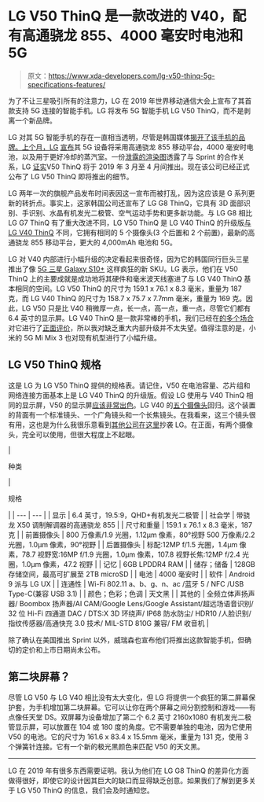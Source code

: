 # LG V50 ThinQ 是一款改进的 V40，配有高通骁龙 855、4000 毫安时电池和 5G

> 原文：<https://www.xda-developers.com/lg-v50-thinq-5g-specifications-features/>

为了不让三星吸引所有的注意力，LG 在 2019 年世界移动通信大会上宣布了其首款支持 5G 连接的智能手机。LG 将发布 5G 智能手机 LG V50 ThinQ，而不是剥离一个新品牌。

LG 对其 5G 智能手机的存在一直相当透明，尽管是韩国媒体[揭开了该手机的品牌。上个月，LG](https://www.xda-developers.com/lg-v50-thinq-5g-rumor/) [宣布](https://www.xda-developers.com/lg-5g-snapdragon-855-4000mah-battery/)其 5G 设备将采用高通骁龙 855 移动平台，4000 毫安时电池，以及用于更好冷却的蒸汽室。一份[泄露的渲染图](https://www.xda-developers.com/lg-v50-leaked-render-sprint-5g-network-launch/)透露了与 Sprint 的合作关系，LG [证实](https://www.xda-developers.com/lg-v50-thinq-5g/)V50 ThinQ 将于 2019 年 3 月至 4 月间推出。现在该公司已经正式公布了 LG V50 ThinQ 即将推出的细节。

LG 两年一次的旗舰产品发布时间表因这一宣布而被打乱，因为这应该是 G 系列更新的转折点。事实上，这家韩国公司还宣布了 LG G8 ThinQ，它具有 3D 面部识别、手识别、水晶有机发光二极管、空气运动手势和更多新功能。与 LG G8 相比 LG G7 ThinQ 有了重大改进不同，LG V50 ThinQ 是 LG V40 ThinQ 的升级版[与 LG V40 ThinQ](https://www.xda-developers.com/lg-v40-thinq-lg-watch-w7-announced/#disqus_thread) 不同，它拥有相同的 5 个摄像头(3 个后置和 2 个前置)，最新的高通骁龙 855 移动平台，更大的 4,000mAh 电池和 5G。

LG 对 V40 内部进行小幅升级的决定看起来很奇怪，因为它的韩国同行巨头三星推出了像 [5G 三星 Galaxy S10+](https://www.xda-developers.com/samsung-galaxy-s10-5g-verizon-europe/) 这样疯狂的新 SKU。LG 表示，他们在 V50 ThinQ 上的主要成就是成功地将其硬件和毫米波天线塞进了与 LG V40 ThinQ 基本相同的空间。LG V50 ThinQ 的尺寸为 159.1 x 76.1 x 8.3 毫米，重量为 187 克，而 LG V40 ThinQ 的尺寸为 158.7 x 75.7 x 7.7mm 毫米，重量为 169 克。因此，LG V50 只是比 V40 稍微厚一点，长一点，高一点，重一点，尽管它们都有 6.4 英寸的显示屏。LG V40 ThinQ 是一款非常棒的手机，我们已经在[的多个场合](https://www.xda-developers.com/lg-v40-thinq-display-review/)对它进行了[正面评价](https://www.xda-developers.com/lg-v40-thinq-review-video/)，所以我对缺乏重大内部升级并不太失望。值得注意的是，小米的 5G Mi Mix 3 也对现有机型进行了小幅升级。

## LG V50 ThinQ 规格

这是 LG 为 LG V50 ThinQ 提供的规格表。请记住，V50 在电池容量、芯片组和网络连接方面基本上是 LG V40 ThinQ 的升级版。假设 LG 使用与 V40 ThinQ 相同的显示屏，V50 的显示屏[应该非常出色](https://www.xda-developers.com/lg-v40-thinq-display-review/)。LG V40 的[五个摄像头](https://www.xda-developers.com/lg-v40-thinq-mini-review/)回归。这个装置的背面有一个标准镜头、一个广角镜头和一个长焦镜头。在我看来，这三个镜头很有用，这也是为什么我很乐意看到[其他公司在这里](https://www.xda-developers.com/xiaomi-mi-9-triple-rear-camera-specs-in-display-fingerprint-scanner-snapdragon-855/)抄袭 LG。在正面，有两个摄像头，完全可以使用，但很大程度上不起眼。

| 

种类

 | 

规格

 |
| --- | --- |
| 显示 | 6.4 英寸，19.5:9，QHD+有机发光二极管 |
| 社会学 | 带骁龙 X50 调制解调器的高通骁龙 855 |
| 尺寸和重量 | 159.1 x 76.1 x 8.3 毫米，187 克 |
| 前置摄像头 | 800 万像素/1.9 光圈，1.12μm 像素，80°视野 500 万像素/2.2 光圈，1.0μm 像素，90°视野 |
| 后置摄像头 | 标配:12MP f/1.5 光圈，1.4μm 像素，78.7 视野宽:16MP f/1.9 光圈，1.0μm 像素，107.8 视野长焦:12MP f/2.4 光圈，1.0μm 像素，47.2 视野 |
| 记忆 | 6GB LPDDR4 RAM |
| 储存；储备 | 128GB 存储空间，最高可扩展至 2TB microSD |
| 电池 | 4000 毫安时 |
| 软件 | Android 9 派与 LG UX |
| 连通性 | Wi-Fi 802.11 a、b、g、n、ac /蓝牙 5 / NFC /USB Type-C(兼容 USB 3.1) |
| 颜色；色彩；色调 | 天文黑 |
| 其他的 | 全频立体声扬声器/ Boombox 扬声器/AI CAM/Google Lens/Google Assistant/超远场语音识别/ 32 位 Hi-Fi 四通道 DAC / DTS:X 3D 环绕声/ IP68 防水防尘/ HDR10 /人脸识别/指纹传感器/高通快充 3.0 技术/ MIL-STD 810G 兼容/ FM 收音机 |

除了确认在美国推出 Sprint 以外，威瑞森也宣布他们将推出这款智能手机，但确切的定价和上市日期尚未公布。

## 第二块屏幕？

尽管 LG V50 与 LG V40 相比没有太大变化，但 LG 将提供一个疯狂的第二屏幕保护套，为手机增加第二块屏幕。它可以让你在两个屏幕之间分割控制和游戏——有点像任天堂 DS。双屏幕为设备增加了第二个 6.2 英寸 2160x1080 有机发光二极管显示屏，可以放置在 104 或 180 度的角度。它不需要单独的电池，因为它使用 V50 的电池。它的尺寸为 161.6 x 83.4 x 15.5mm 毫米，重量为 131 克，使用 3 个弹簧针连接。它有一个新的极光黑颜色来匹配 V50 的天文黑。

* * *

LG 在 2019 年有很多东西需要证明。我认为他们在 LG G8 ThinQ 的差异化方面做得很好，即使它的设计因其巨大的缺口而显得缺乏创意。如果我们了解到更多关于 LG V50 ThinQ 的信息，我们会及时通知您。